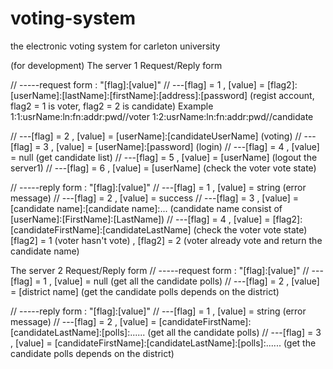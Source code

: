 # voting-system
the electronic voting system for carleton university


(for development)
The server 1 Request/Reply form 

// -----request form : "[flag]:[value]"
// ---[flag] = 1 , [value] = [flag2]:[userName]:[lastName]:[firstName]:[address]:[password] (regist account, flag2 = 1 is voter, flag2 = 2 is candidate)
	Example
	1:1:usrName:ln:fn:addr:pwd//voter
	1:2:usrName:ln:fn:addr:pwd//candidate

// ---[flag] = 2 , [value] = [userName]:[candidateUserName] (voting)
// ---[flag] = 3 , [value] = [userName]:[password] (login)
// ---[flag] = 4 , [value] = null (get candidate list)
// ---[flag] = 5 , [value] = [userName] (logout the server1)
// ---[flag] = 6 , [value] = [userName] (check the voter vote state)

// -----reply form : "[flag]:[value]"
// ---[flag] = 1 , [value] = string (error message)
// ---[flag] = 2 , [value] = success
// ---[flag] = 3 , [value] = [candidate name]:[candidate name]:... (candidate name consist of [userName]:[FirstName]:[LastName])
// ---[flag] = 4 , [value] = [flag2]:[candidateFirstName]:[candidateLastName] (check the voter vote state) [flag2] = 1 (voter hasn't vote) , [flag2] = 2 (voter already vote and return the candidate name)

The server 2 Request/Reply form 
// -----request form : "[flag]:[value]"
// ---[flag] = 1 , [value] = null (get all the candidate polls)
// ---[flag] = 2 , [value] = [district name] (get the candidate polls depends on the district)

// -----reply form : "[flag]:[value]"
// ---[flag] = 1 , [value] = string (error message)
// ---[flag] = 2 , [value] = [candidateFirstName]:[candidateLastName]:[polls]:...... (get all the candidate polls)
// ---[flag] = 3 , [value] = [candidateFirstName]:[candidateLastName]:[polls]:...... (get the candidate polls depends on the district)
